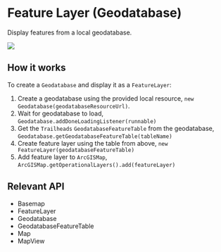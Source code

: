 # Feature Layer (Geodatabase)

Display features from a local geodatabase.

![]("FeatureLayerGeodatabase.png)

## How it works

To create a `Geodatabase` and display it as a `FeatureLayer`:


  1. Create a geodatabase using the provided local resource, `new Geodatabase(geodatabaseResourceUrl)`.
  2. Wait for geodatabase to load, `Geodatabase.addDoneLoadingListener(runnable)`
  3. Get the `Trailheads` `GeodatabaseFeatureTable` from the geodatabase, `Geodatabase.getGeodatabaseFeatureTable(tableName)`
  4. Create feature layer using the table from above, `new FeatureLayer(geodatabaseFeatureTable)`
  5. Add feature layer to `ArcGISMap`, `ArcGISMap.getOperationalLayers().add(featureLayer)`


## Relevant API


  * Basemap
  * FeatureLayer
  * Geodatabase
  * GeodatabaseFeatureTable
  * Map
  * MapView

